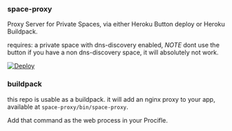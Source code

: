 ### space-proxy 

Proxy Server for Private Spaces, via either Heroku Button deploy or Heroku Buildpack.

requires: a private space with dns-discovery enabled, *NOTE* dont use the button if you have a non dns-discovery space, it will absolutely not work.

[![Deploy](https://www.herokucdn.com/deploy/button.svg)](https://heroku.com/deploy?template=https://github.com/heroku/heroku-buildpack-space-proxy)

### buildpack 

this repo is usable as a buildpack. it will add an nginx proxy to your app, available at `space-proxy/bin/space-proxy`.

Add that command as the web process in your Procifle.

